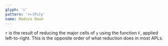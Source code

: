 ```yaml
---
glyph: '⤈'
pattern: 'r←(F⤈)y'
name: Reduce Down
---
```


`r` is the result of reducing the major cells of `y` using the function `F`, applied left-to-right. This is the opposite order of what reduction does in most APLs.